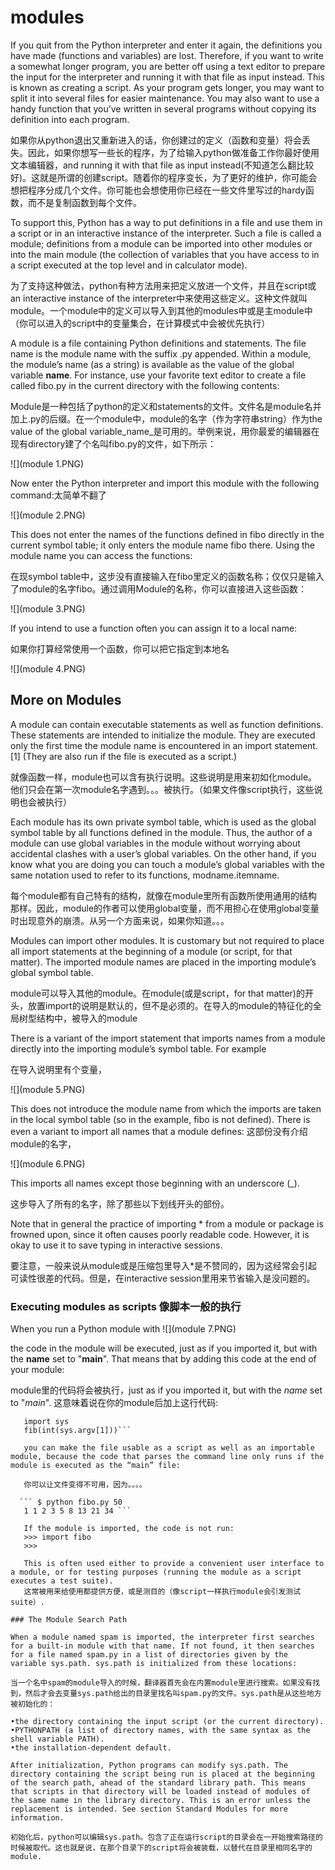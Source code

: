 # modules

If you quit from the Python interpreter and enter it again, the definitions you have made (functions and variables) are lost. Therefore, if you want to write a somewhat longer program, you are better off using a text editor to prepare the input for the interpreter and running it with that file as input instead. This is known as creating a script. As your program gets longer, you may want to split it into several files for easier maintenance. You may also want to use a handy function that you’ve written in several programs without copying its definition into each program.

如果你从python退出又重新进入的话，你创建过的定义（函数和变量）将会丢失。因此，如果你想写一些长的程序，为了给输入python做准备工作你最好使用文本编辑器，and running it with that file as input instead(不知道怎么翻比较好)。这就是所谓的创建script。随着你的程序变长，为了更好的维护，你可能会想把程序分成几个文件。你可能也会想使用你已经在一些文件里写过的hardy函数，而不是复制函数到每个文件。



To support this, Python has a way to put definitions in a file and use them in a script or in an interactive instance of the interpreter. Such a file is called a module; definitions from a module can be imported into other modules or into the main module (the collection of variables that you have access to in a script executed at the top level and in calculator mode).

为了支持这种做法，python有种方法用来把定义放进一个文件，并且在script或an interactive instance of the interpreter中来使用这些定义。这种文件就叫module。一个module中的定义可以导入到其他的modules中或是主module中（你可以进入的script中的变量集合，在计算模式中会被优先执行）



A module is a file containing Python definitions and statements. The file name is the module name with the suffix .py appended. Within a module, the module’s name (as a string) is available as the value of the global variable __name__. For instance, use your favorite text editor to create a file called fibo.py in the current directory with the following contents:

Module是一种包括了python的定义和statements的文件。文件名是module名并加上.py的后缀。在一个module中，module的名字（作为字符串string）作为the value of the global variable_name_是可用的。举例来说，用你最爱的编辑器在现有directory建了个名叫fibo.py的文件，如下所示：

![](module 1.PNG)


Now enter the Python interpreter and import this module with the following command:太简单不翻了


![](module 2.PNG)


This does not enter the names of the functions defined in fibo directly in the current symbol table; it only enters the module name fibo there. Using the module name you can access the functions:

在现symbol table中，这步没有直接输入在fibo里定义的函数名称；仅仅只是输入了module的名字fibo。通过调用Module的名称，你可以直接进入这些函数：

![](module 3.PNG)



If you intend to use a function often you can assign it to a local name:

如果你打算经常使用一个函数，你可以把它指定到本地名

![](module 4.PNG)


## More on Modules
A module can contain executable statements as well as function definitions. These statements are intended to initialize the module. They are executed only the first time the module name is encountered in an import statement. [1] (They are also run if the file is executed as a script.)

就像函数一样，module也可以含有执行说明。这些说明是用来初如化module。他们只会在第一次module名字遇到。。。被执行。（如果文件像script执行，这些说明也会被执行）


Each module has its own private symbol table, which is used as the global symbol table by all functions defined in the module. Thus, the author of a module can use global variables in the module without worrying about accidental clashes with a user’s global variables. On the other hand, if you know what you are doing you can touch a module’s global variables with the same notation used to refer to its functions, modname.itemname.

每个module都有自己特有的结构，就像在module里所有函数所使用通用的结构那样。因此，module的作者可以使用global变量，而不用担心在使用global变量时出现意外的崩溃。从另一个方面来说，如果你知道。。。

Modules can import other modules. It is customary but not required to place all import statements at the beginning of a module (or script, for that matter). The imported module names are placed in the importing module’s global symbol table.

module可以导入其他的module。在module(或是script，for that matter)的开头，放置import的说明是默认的，但不是必须的。在导入的module的特征化的全局树型结构中，被导入的module

There is a variant of the import statement that imports names from a module directly into the importing module’s symbol table. For example

在导入说明里有个变量，

![](module 5.PNG)


This does not introduce the module name from which the imports are taken in the local symbol table (so in the example, fibo is not defined).
There is even a variant to import all names that a module defines:
这部份没有介绍module的名字，

![](module 6.PNG)

This imports all names except those beginning with an underscore (_).

这步导入了所有的名字，除了那些以下划线开头的部份。

Note that in general the practice of importing * from a module or package is frowned upon, since it often causes poorly readable code. However, it is okay to use it to save typing in interactive sessions.

要注意，一般来说从module或是压缩包里导入*是不赞同的，因为这经常会引起可读性很差的代码。但是，在interactive session里用来节省输入是没问题的。

### Executing modules as scripts 像脚本一般的执行

When you run a Python module with
![](module 7.PNG)

the code in the module will be executed, just as if you imported it, but with the __name__ set to "__main__". That means that by adding this code at the end of your module:

module里的代码将会被执行，just as if you imported it, but with the  _name_ set to "_main_". 这意味着说在你的module后加上这行代码:

```if _name_ == "_main_":  
   import sys  
   fib(int(sys.argv[1]))```
   
   you can make the file usable as a script as well as an importable module, because the code that parses the command line only runs if the module is executed as the “main” file:
   
   你可以让文件变得不可用，因为。。。。
   
  ``` $ python fibo.py 50  
   1 1 2 3 5 8 13 21 34 ``` 
   
   If the module is imported, the code is not run:
   >>> import fibo
   >>>
   
   This is often used either to provide a convenient user interface to a module, or for testing purposes (running the module as a script executes a test suite).
   这常被用来给使用都提供方便，或是测目的（像script一样执行module会引发测试suite）.
   
### The Module Search Path

When a module named spam is imported, the interpreter first searches for a built-in module with that name. If not found, it then searches for a file named spam.py in a list of directories given by the variable sys.path. sys.path is initialized from these locations:

当一个名中spam的module导入的时候，翻译器首先会在内置module里进行搜索。如果没有找到，然后才会去变量sys.path给出的目录里找名叫spam.py的文件。sys.path是从这些地方被初始化的：

•the directory containing the input script (or the current directory).
•PYTHONPATH (a list of directory names, with the same syntax as the shell variable PATH).
•the installation-dependent default.

After initialization, Python programs can modify sys.path. The directory containing the script being run is placed at the beginning of the search path, ahead of the standard library path. This means that scripts in that directory will be loaded instead of modules of the same name in the library directory. This is an error unless the replacement is intended. See section Standard Modules for more information.

初始化后，python可以编辑sys.path。包含了正在运行script的目录会在一开始搜索路径的时候被取代。这也就是说，在那个目录下的script将会被装载，以替代在目录里相同名字的module.